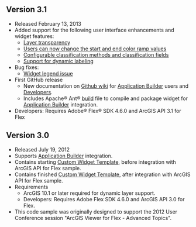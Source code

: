 ## Version 3.1

* Released February 13, 2013
* Added support for the following user interface enhancements and widget features:
	* [Layer transparency](issues/7)
	* [Users can now change the start and end color ramp values](issues/8)
	* [Configurable classification methods and classification fields](issues/9)
	* [Support for dynamic labeling](issues/10)
* Bug fixes:
	* [Widget legend issue](issues/11)
* First GitHub release
	* New documentation on [Github wiki](../../wiki) for [Application Builder](../../wiki/Application-Builder) users and [Developers](../../wiki/Developers).
	* Includes Apache&reg; Ant&reg; [build](build.xml) file to compile and package widget for [Application Builder](http://resources.arcgis.com/en/help/flex-viewer/concepts/01m3/01m30000004m000000.htm) integration.
* Developers: Requires Adobe&reg; Flex&reg; SDK 4.6.0 and ArcGIS API 3.1 for Flex

## Version 3.0

* Released July 19, 2012
* Supports [Application Builder](http://resources.arcgis.com/en/help/flex-viewer/concepts/01m3/01m30000004m000000.htm "Viewer concepts") integration.
* Contains starting [Custom Widget Template](tree/3.0-CustomWidgetTemplate), before integration with ArcGIS API for Flex sample.
* Contains finished [Custom Widget Template](tree/3.0-CustomWidgetComplete), after integration with ArcGIS API for Flex sample.
* Requirements
	* ArcGIS 10.1 or later required for dynamic layer support.
	* Developers: Requires Adobe Flex SDK 4.6.0 and ArcGIS API 3.0 for Flex.
* This code sample was originally designed to support the 2012 User Conference session "ArcGIS Viewer for Flex - Advanced Topics".